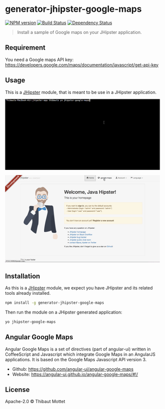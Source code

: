
# generator-jhipster-google-maps
[![NPM version][npm-image]][npm-url] [![Build Status][travis-image]][travis-url] [![Dependency Status][daviddm-image]][daviddm-url]
> Install a sample of Google maps on your JHipster application.

## Requirement

You need a Google maps API key: https://developers.google.com/maps/documentation/javascript/get-api-key

## Usage

This is a [JHipster](http://jhipster.github.io/) module, that is meant to be use in a JHipster application.

![](/static/generator-jhipster-google-maps-install.gif)

![](/static/generator-jhipster-google-maps-demo.gif)

## Installation

As this is a [JHipster](http://jhipster.github.io/) module, we expect you have JHipster and its related tools already installed.

```bash
npm install -g generator-jhipster-google-maps
```

Then run the module on a JHipster generated application:

```bash
yo jhipster-google-maps
```

## Angular Google Maps
Angular Google Maps is a set of directives (part of angular-ui) written in CoffeeScript and Javascript which integrate Google Maps in an AngularJS applications.
It is based on the Google Maps Javascript API version 3.

* Github: https://github.com/angular-ui/angular-google-maps
* Website: https://angular-ui.github.io/angular-google-maps/#!/

## License

Apache-2.0 © Thibaut Mottet


[npm-image]: https://img.shields.io/npm/v/generator-jhipster-google-maps.svg
[npm-url]: https://npmjs.org/package/generator-jhipster-google-maps
[daviddm-image]: https://david-dm.org/moifort/generator-jhipster-google-maps.svg?theme=shields.io
[daviddm-url]: https://david-dm.org/moifort/generator-jhipster-google-maps
[travis-image]: https://travis-ci.org/moifort/generator-jhipster-google-maps.svg?branch=master
[travis-url]: https://travis-ci.org/moifort/generator-jhipster-google-maps
